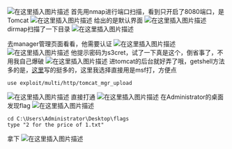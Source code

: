 ![在这里插入图片描述](https://img-blog.csdnimg.cn/638ee9bf115a49fb8232f709ef3df85e.png?x-oss-process=image/watermark,type_d3F5LXplbmhlaQ,shadow_50,text_Q1NETiBAaHVhbWFuZ2dn,size_20,color_FFFFFF,t_70,g_se,x_16)
首先用nmap进行端口扫描，看到只开启了8080端口，是Tomcat
![在这里插入图片描述](https://img-blog.csdnimg.cn/ed62144172b1432e85dc0f30a981517f.png?x-oss-process=image/watermark,type_d3F5LXplbmhlaQ,shadow_50,text_Q1NETiBAaHVhbWFuZ2dn,size_20,color_FFFFFF,t_70,g_se,x_16)
给出的是默认界面
![在这里插入图片描述](https://img-blog.csdnimg.cn/9c9da8f16487411883311464c171035e.png?x-oss-process=image/watermark,type_d3F5LXplbmhlaQ,shadow_50,text_Q1NETiBAaHVhbWFuZ2dn,size_20,color_FFFFFF,t_70,g_se,x_16)
dirmap扫描了一下目录
![在这里插入图片描述](https://img-blog.csdnimg.cn/d2d04858f37e4ef48b46720e2e9a3a65.png?x-oss-process=image/watermark,type_d3F5LXplbmhlaQ,shadow_50,text_Q1NETiBAaHVhbWFuZ2dn,size_20,color_FFFFFF,t_70,g_se,x_16)

去manager管理页面看看，他需要认证
![在这里插入图片描述](https://img-blog.csdnimg.cn/e0beda14383845cbbd163945addd5fb9.png?x-oss-process=image/watermark,type_d3F5LXplbmhlaQ,shadow_50,text_Q1NETiBAaHVhbWFuZ2dn,size_20,color_FFFFFF,t_70,g_se,x_16)
![在这里插入图片描述](https://img-blog.csdnimg.cn/d405299c828a4fd2b520508eb9df661d.png?x-oss-process=image/watermark,type_d3F5LXplbmhlaQ,shadow_50,text_Q1NETiBAaHVhbWFuZ2dn,size_20,color_FFFFFF,t_70,g_se,x_16)
他提示密码为s3cret，试了一下真是这个，倒省事了，不用我自己爆破
![在这里插入图片描述](https://img-blog.csdnimg.cn/b6a359b80b624bbb9cd425d0abf21c19.png?x-oss-process=image/watermark,type_d3F5LXplbmhlaQ,shadow_50,text_Q1NETiBAaHVhbWFuZ2dn,size_20,color_FFFFFF,t_70,g_se,x_16)
进tomcat的后台就好弄了哦，getshell方法多的是，[这里](https://blog.csdn.net/weixin_41924764/article/details/108196725)写的挺多的，这里我选择直接用是msf打，方便点

```
use exploit/multi/http/tomcat_mgr_upload
```
![在这里插入图片描述](https://img-blog.csdnimg.cn/c4c26185b199440087393912dc11e2be.png?x-oss-process=image/watermark,type_d3F5LXplbmhlaQ,shadow_50,text_Q1NETiBAaHVhbWFuZ2dn,size_20,color_FFFFFF,t_70,g_se,x_16)
直接打通
![在这里插入图片描述](https://img-blog.csdnimg.cn/0878762fd8d84433876c4fa3db64aef7.png?x-oss-process=image/watermark,type_d3F5LXplbmhlaQ,shadow_50,text_Q1NETiBAaHVhbWFuZ2dn,size_20,color_FFFFFF,t_70,g_se,x_16)
在Administrator的桌面发现flag
![在这里插入图片描述](https://img-blog.csdnimg.cn/1e08e6f4cd4c4c7487b4471cab755776.png?x-oss-process=image/watermark,type_d3F5LXplbmhlaQ,shadow_50,text_Q1NETiBAaHVhbWFuZ2dn,size_20,color_FFFFFF,t_70,g_se,x_16)

```
cd C:\Users\Administrator\Desktop\flags
type "2 for the price of 1.txt"
```
拿下
![在这里插入图片描述](https://img-blog.csdnimg.cn/1fa1e2da120a4369bba6d19c65c0e6d7.png?x-oss-process=image/watermark,type_d3F5LXplbmhlaQ,shadow_50,text_Q1NETiBAaHVhbWFuZ2dn,size_20,color_FFFFFF,t_70,g_se,x_16)